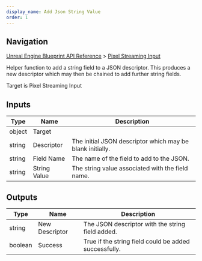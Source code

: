 ```yaml
---
display_name: Add Json String Value
order: 1
---
```

## Navigation

[Unreal Engine Blueprint API Reference](https://dev.epicgames.com/documentation/en-us/unreal-engine/BlueprintAPI) > [Pixel Streaming Input](https://dev.epicgames.com/documentation/en-us/unreal-engine/BlueprintAPI/PixelStreamingInput)

Helper function to add a string field to a JSON descriptor. This produces
a new descriptor which may then be chained to add further string fields.

Target is Pixel Streaming Input

## Inputs

| Type | Name | Description |
| --- | --- | --- |
| object | Target |  |
| string | Descriptor | The initial JSON descriptor which may be blank initially. |
| string | Field Name | The name of the field to add to the JSON. |
| string | String Value | The string value associated with the field name. |

## Outputs

| Type | Name | Description |
| --- | --- | --- |
| string | New Descriptor | The JSON descriptor with the string field added. |
| boolean | Success | True if the string field could be added successfully. |
